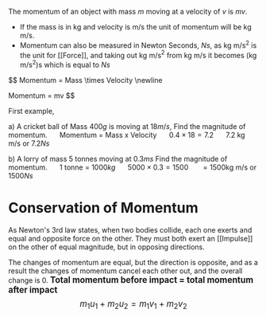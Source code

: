 The momentum of an object with mass $m$ moving at a velocity of $v$ is $mv$.
- If the mass is in kg and velocity is m/s the unit of momentum will be kg m/s.
- Momentum can also be measured in Newton Seconds, $Ns$, as kg m/s$^2$ is the unit for [[Force]], and taking out kg m/s$^2$ from kg m/s it becomes (kg m/s$^2$)s which is equal to $Ns$ 

$$
Momentum = Mass \times Velocity \newline 

Momentum = mv
$$

First example, 

a) A cricket ball of Mass $400g$ is moving at $18m/s$,
Find the magnitude of momentum.
**$\quad$** Momentum = Mass x Velocity
**$\quad$** $0.4 \times 18 = 7.2$ 
**$\quad$** $7.2$ kg m/s or $7.2 Ns$ 

b) A lorry of mass $5$ tonnes moving at $0.3ms$
Find the magnitude of momentum.
**$\quad$** $1$ tonne = $1000kg$ 
**$\quad$** $5000 \times 0.3 = 1500$
**$\quad$** $=1500$kg m/s or $1500Ns$

# Conservation of Momentum
As Newton's 3rd law states, when two bodies collide, each one exerts and equal and opposite force on the other. They must both exert an [[Impulse]] on the other of equal magnitude, but in opposing directions. 

The changes of momentum are equal, but the direction is opposite, and as a result the changes of momentum cancel each other out, and the overall change is 0. 
<big>
**Total momentum before impact = total momentum after impact**
$$m_{1}u_{1} + m_{2}u_{2} = m_{1}v_{1} + m_{2}v_{2}$$
</big> 


